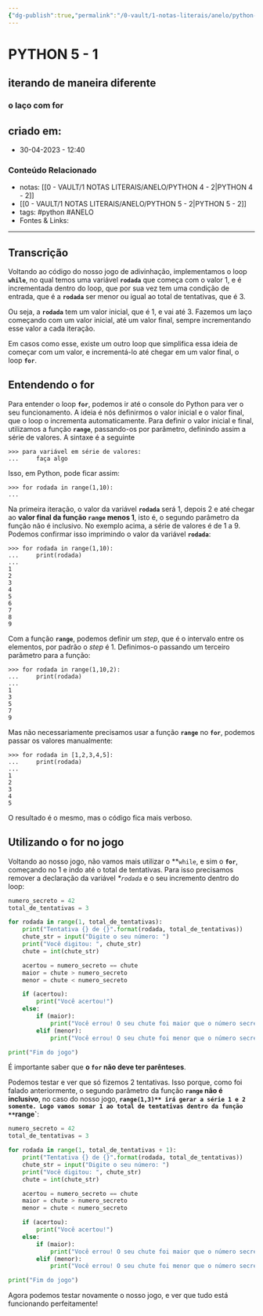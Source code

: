 ```yaml
---
{"dg-publish":true,"permalink":"/0-vault/1-notas-literais/anelo/python-5-1/","tags":["python","ANELO"],"dgHomeLink":true,"dgShowLocalGraph":true,"dgShowFileTree":true,"dgEnableSearch":true}
---
```


# PYTHON 5 - 1
## iterando de maneira diferente
### o laço com for

## criado em: 
-  30-04-2023 - 12:40

### Conteúdo Relacionado
- notas: [[0 - VAULT/1 NOTAS LITERAIS/ANELO/PYTHON 4 - 2\|PYTHON 4 - 2]]
- [[0 - VAULT/1 NOTAS LITERAIS/ANELO/PYTHON 5 - 2\|PYTHON 5 - 2]]
- tags: #python #ANELO 
- Fontes & Links: 
---

## Transcrição

Voltando ao código do nosso jogo de adivinhação, implementamos o loop **`while`**, no qual temos uma variável **`rodada`** que começa com o valor 1, e é incrementada dentro do loop, que por sua vez tem uma condição de entrada, que é a **`rodada`** ser menor ou igual ao total de tentativas, que é 3.

Ou seja, a **`rodada`** tem um valor inicial, que é 1, e vai até 3. Fazemos um laço começando com um valor inicial, até um valor final, sempre incrementando esse valor a cada iteração.

Em casos como esse, existe um outro loop que simplifica essa ideia de começar com um valor, e incrementá-lo até chegar em um valor final, o loop **`for`**.

## Entendendo o for

Para entender o loop **`for`**, podemos ir até o console do Python para ver o seu funcionamento. A ideia é nós definirmos o valor inicial e o valor final, que o loop o incrementa automaticamente. Para definir o valor inicial e final, utilizamos a função **`range`**, passando-os por parâmetro, definindo assim a série de valores. A sintaxe é a seguinte

```python-repl
>>> para variável em série de valores:
...     faça algo
```

Isso, em Python, pode ficar assim:

```python-repl
>>> for rodada in range(1,10):
...     
```

Na primeira iteração, o valor da variável **`rodada`** será 1, depois 2 e até chegar ao **valor final da função `range` menos 1**, isto é, o segundo parâmetro da função não é inclusivo. No exemplo acima, a série de valores é de 1 a 9. Podemos confirmar isso imprimindo o valor da variável **`rodada`**:

```python-repl
>>> for rodada in range(1,10):
...     print(rodada)
... 
1
2
3
4
5
6
7
8
9
```

Com a função **`range`**, podemos definir um _step_, que é o intervalo entre os elementos, por padrão o _step_ é 1. Definimos-o passando um terceiro parâmetro para a função:

```python-repl
>>> for rodada in range(1,10,2):
...     print(rodada)
... 
1
3
5
7
9
```

Mas não necessariamente precisamos usar a função **`range`** no **`for`**, podemos passar os valores manualmente:

```python-repl
>>> for rodada in [1,2,3,4,5]:
...     print(rodada)
... 
1
2
3
4
5
```

O resultado é o mesmo, mas o código fica mais verboso.

## Utilizando o for no jogo

Voltando ao nosso jogo, não vamos mais utilizar o **`while`, e sim o **`for`**, começando no 1 e indo até o total de tentativas. Para isso precisamos remover a declaração da variável _*`rodada`_ e o seu incremento dentro do loop:

```python
numero_secreto = 42
total_de_tentativas = 3

for rodada in range(1, total_de_tentativas):
    print("Tentativa {} de {}".format(rodada, total_de_tentativas))
    chute_str = input("Digite o seu número: ")
    print("Você digitou: ", chute_str)
    chute = int(chute_str)

    acertou = numero_secreto == chute
    maior = chute > numero_secreto
    menor = chute < numero_secreto

    if (acertou):
        print("Você acertou!")
    else:
        if (maior):
            print("Você errou! O seu chute foi maior que o número secreto.")
        elif (menor):
            print("Você errou! O seu chute foi menor que o número secreto.")

print("Fim do jogo")
```

É importante saber que **o `for` não deve ter parênteses**.

Podemos testar e ver que só fizemos 2 tentativas. Isso porque, como foi falado anteriormente, o segundo parâmetro da função **`range` não é inclusivo**, no caso do nosso jogo, **`range(1,3)** irá gerar a série 1 e 2 somente. Logo vamos somar 1 ao total de tentativas dentro da função **`range`**:

```python
numero_secreto = 42
total_de_tentativas = 3

for rodada in range(1, total_de_tentativas + 1):
    print("Tentativa {} de {}".format(rodada, total_de_tentativas))
    chute_str = input("Digite o seu número: ")
    print("Você digitou: ", chute_str)
    chute = int(chute_str)

    acertou = numero_secreto == chute
    maior = chute > numero_secreto
    menor = chute < numero_secreto

    if (acertou):
        print("Você acertou!")
    else:
        if (maior):
            print("Você errou! O seu chute foi maior que o número secreto.")
        elif (menor):
            print("Você errou! O seu chute foi menor que o número secreto.")

print("Fim do jogo")
```

Agora podemos testar novamente o nosso jogo, e ver que tudo está funcionando perfeitamente!